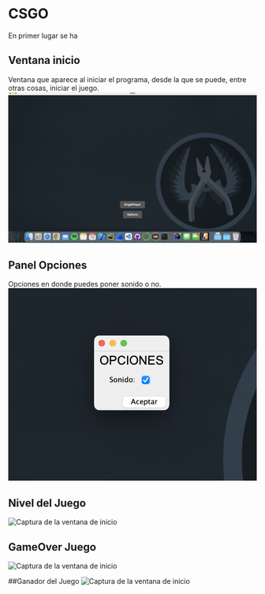 # CSGO

En primer lugar se ha 
## Ventana inicio
Ventana que aparece al iniciar el programa, desde la que se puede, entre otras cosas, iniciar el juego.
![Captura de la ventana de inicio](screenshoots/s0.png)

## Panel Opciones
Opciones en donde puedes poner sonido o no.
![Captura de la ventana de inicio](screenshoots/s1.png)

## Nivel del Juego

![Captura de la ventana de inicio](screenshoots/s2.png)


## GameOver Juego
![Captura de la ventana de inicio](screenshoots/s3.png)

##Ganador del Juego
![Captura de la ventana de inicio](screenshoots/s4.png)

